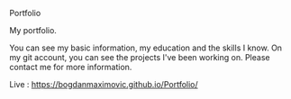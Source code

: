 Portfolio

My portfolio.

You can see my basic information, my education and the skills I know. On my git account, you can see the projects I've been working on. Please contact me for more information.

Live : https://bogdanmaximovic.github.io/Portfolio/

